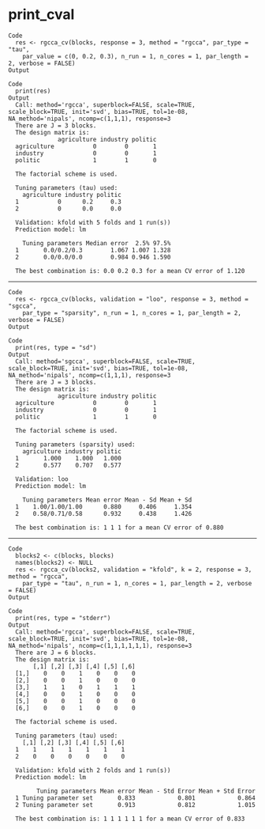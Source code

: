 # print_cval

    Code
      res <- rgcca_cv(blocks, response = 3, method = "rgcca", par_type = "tau",
        par_value = c(0, 0.2, 0.3), n_run = 1, n_cores = 1, par_length = 2, verbose = FALSE)
    Output
      
    Code
      print(res)
    Output
      Call: method='rgcca', superblock=FALSE, scale=TRUE, scale_block=TRUE, init='svd', bias=TRUE, tol=1e-08, NA_method='nipals', ncomp=c(1,1,1), response=3 
      There are J = 3 blocks.
      The design matrix is:
                  agriculture industry politic
      agriculture           0        0       1
      industry              0        0       1
      politic               1        1       0
      
      The factorial scheme is used.
      
      Tuning parameters (tau) used: 
        agriculture industry politic
      1           0      0.2     0.3
      2           0      0.0     0.0
      
      Validation: kfold with 5 folds and 1 run(s)) 
      Prediction model: lm 
      
        Tuning parameters Median error  2.5% 97.5%
      1       0.0/0.2/0.3        1.067 1.007 1.328
      2       0.0/0.0/0.0        0.984 0.946 1.590
      
      The best combination is: 0.0 0.2 0.3 for a mean CV error of 1.120 

---

    Code
      res <- rgcca_cv(blocks, validation = "loo", response = 3, method = "sgcca",
        par_type = "sparsity", n_run = 1, n_cores = 1, par_length = 2, verbose = FALSE)
    Output
      
    Code
      print(res, type = "sd")
    Output
      Call: method='sgcca', superblock=FALSE, scale=TRUE, scale_block=TRUE, init='svd', bias=TRUE, tol=1e-08, NA_method='nipals', ncomp=c(1,1,1), response=3 
      There are J = 3 blocks.
      The design matrix is:
                  agriculture industry politic
      agriculture           0        0       1
      industry              0        0       1
      politic               1        1       0
      
      The factorial scheme is used.
      
      Tuning parameters (sparsity) used: 
        agriculture industry politic
      1       1.000    1.000   1.000
      2       0.577    0.707   0.577
      
      Validation: loo 
      Prediction model: lm 
      
        Tuning parameters Mean error Mean - Sd Mean + Sd
      1    1.00/1.00/1.00      0.880     0.406     1.354
      2    0.58/0.71/0.58      0.932     0.438     1.426
      
      The best combination is: 1 1 1 for a mean CV error of 0.880 

---

    Code
      blocks2 <- c(blocks, blocks)
      names(blocks2) <- NULL
      res <- rgcca_cv(blocks2, validation = "kfold", k = 2, response = 3, method = "rgcca",
        par_type = "tau", n_run = 1, n_cores = 1, par_length = 2, verbose = FALSE)
    Output
      
    Code
      print(res, type = "stderr")
    Output
      Call: method='rgcca', superblock=FALSE, scale=TRUE, scale_block=TRUE, init='svd', bias=TRUE, tol=1e-08, NA_method='nipals', ncomp=c(1,1,1,1,1,1), response=3 
      There are J = 6 blocks.
      The design matrix is:
           [,1] [,2] [,3] [,4] [,5] [,6]
      [1,]    0    0    1    0    0    0
      [2,]    0    0    1    0    0    0
      [3,]    1    1    0    1    1    1
      [4,]    0    0    1    0    0    0
      [5,]    0    0    1    0    0    0
      [6,]    0    0    1    0    0    0
      
      The factorial scheme is used.
      
      Tuning parameters (tau) used: 
        [,1] [,2] [,3] [,4] [,5] [,6]
      1    1    1    1    1    1    1
      2    0    0    0    0    0    0
      
      Validation: kfold with 2 folds and 1 run(s)) 
      Prediction model: lm 
      
            Tuning parameters Mean error Mean - Std Error Mean + Std Error
      1 Tuning parameter set       0.833            0.801            0.864
      2 Tuning parameter set       0.913            0.812            1.015
      
      The best combination is: 1 1 1 1 1 1 for a mean CV error of 0.833 

